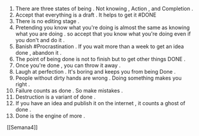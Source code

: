 1. There are three states of being . Not knowing , Action , and Completion .
2. Accept that everything is a draft . It helps to get it #DONE 
3. There is no editing stage . 
4. Pretending you know what you're doing is almost the same as knowing what you are doing . 
so accept that you know what you're doing even if you don't and do it . 
5. Banish #Procrastination . If you wait more than a week to get an idea done , abandon it . 
6. The point of being done is not to finish but to get other things DONE . 
7. Once you're done , you can throw it away . 
8. Laugh at perfection . It's boring and keeps you from being Done . 
9. People without dirty hands are wrong . Doing something makes you right .
10. Failure counts as done . So make mistakes .
11. Destruction is a variant of done . 
12. If you have an idea and publish it on the internet , it counts a ghost of done . 
13. Done is the engine of more . 

[[Semana4]]